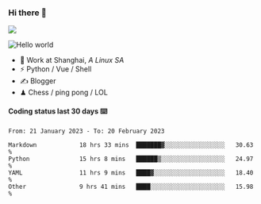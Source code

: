 ### Hi there 👋
![](https://komarev.com/ghpvc/?username=Xuhandsome)


<img src="https://github-readme-stats.vercel.app/api?username=XuHandsome&show_icons=true&theme=merko" alt="Hello world">

<br/>

- 🍻  Work at Shanghai, _A Linux SA_
- ⚡  Python / Vue / Shell
- ✍️  Blogger
- ♟  Chess / ping pong / LOL

#### Coding status last 30 days ⌨️

<!--START_SECTION:waka-->

```text
From: 21 January 2023 - To: 20 February 2023

Markdown            18 hrs 33 mins  ███████▓░░░░░░░░░░░░░░░░░   30.63 %
Python              15 hrs 8 mins   ██████▒░░░░░░░░░░░░░░░░░░   24.97 %
YAML                11 hrs 9 mins   ████▓░░░░░░░░░░░░░░░░░░░░   18.40 %
Other               9 hrs 41 mins   ████░░░░░░░░░░░░░░░░░░░░░   15.98 %
```

<!--END_SECTION:waka-->
